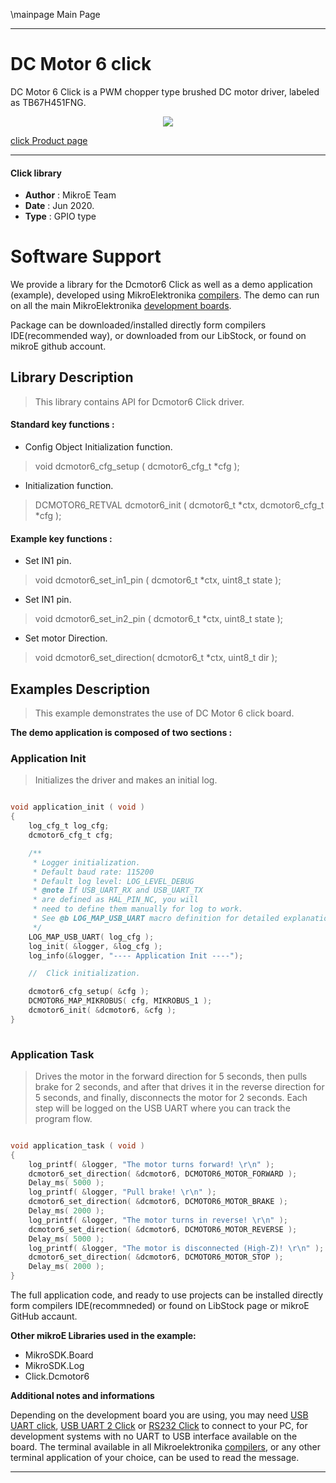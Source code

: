 \mainpage Main Page
 
---
# DC Motor 6 click

DC Motor 6 Click is a PWM chopper type brushed DC motor driver, labeled as TB67H451FNG.

<p align="center">
  <img src="https://download.mikroe.com/images/click_for_ide/dcmotor6_click.png">
</p>

[click Product page](https://www.mikroe.com/dc-motor-6-click)

---

#### Click library 

- **Author**        : MikroE Team
- **Date**          : Jun 2020.
- **Type**          : GPIO type


# Software Support

We provide a library for the Dcmotor6 Click 
as well as a demo application (example), developed using MikroElektronika 
[compilers](https://shop.mikroe.com/compilers). 
The demo can run on all the main MikroElektronika [development boards](https://shop.mikroe.com/development-boards).

Package can be downloaded/installed directly form compilers IDE(recommended way), or downloaded from our LibStock, or found on mikroE github account. 

## Library Description

> This library contains API for Dcmotor6 Click driver.

#### Standard key functions :

- Config Object Initialization function.
> void dcmotor6_cfg_setup ( dcmotor6_cfg_t *cfg ); 
 
- Initialization function.
> DCMOTOR6_RETVAL dcmotor6_init ( dcmotor6_t *ctx, dcmotor6_cfg_t *cfg );

#### Example key functions :

- Set IN1 pin.
> void dcmotor6_set_in1_pin ( dcmotor6_t *ctx, uint8_t state );
 
- Set IN1 pin.
> void dcmotor6_set_in2_pin ( dcmotor6_t *ctx, uint8_t state );

- Set motor Direction.
> void dcmotor6_set_direction( dcmotor6_t *ctx, uint8_t dir );

## Examples Description

> This example demonstrates the use of DC Motor 6 click board.

**The demo application is composed of two sections :**

### Application Init 

> Initializes the driver and makes an initial log.

```c

void application_init ( void )
{
    log_cfg_t log_cfg;
    dcmotor6_cfg_t cfg;

    /** 
     * Logger initialization.
     * Default baud rate: 115200
     * Default log level: LOG_LEVEL_DEBUG
     * @note If USB_UART_RX and USB_UART_TX 
     * are defined as HAL_PIN_NC, you will 
     * need to define them manually for log to work. 
     * See @b LOG_MAP_USB_UART macro definition for detailed explanation.
     */
    LOG_MAP_USB_UART( log_cfg );
    log_init( &logger, &log_cfg );
    log_info(&logger, "---- Application Init ----");

    //  Click initialization.

    dcmotor6_cfg_setup( &cfg );
    DCMOTOR6_MAP_MIKROBUS( cfg, MIKROBUS_1 );
    dcmotor6_init( &dcmotor6, &cfg );
}
  
```

### Application Task

> Drives the motor in the forward direction for 5 seconds, then pulls brake for 2 seconds, 
> and after that drives it in the reverse direction for 5 seconds, and finally, 
> disconnects the motor for 2 seconds. Each step will be logged on the USB UART where
> you can track the program flow.

```c

void application_task ( void )
{
    log_printf( &logger, "The motor turns forward! \r\n" );
    dcmotor6_set_direction( &dcmotor6, DCMOTOR6_MOTOR_FORWARD );
    Delay_ms( 5000 );
    log_printf( &logger, "Pull brake! \r\n" );
    dcmotor6_set_direction( &dcmotor6, DCMOTOR6_MOTOR_BRAKE );
    Delay_ms( 2000 );
    log_printf( &logger, "The motor turns in reverse! \r\n" );
    dcmotor6_set_direction( &dcmotor6, DCMOTOR6_MOTOR_REVERSE );
    Delay_ms( 5000 );
    log_printf( &logger, "The motor is disconnected (High-Z)! \r\n" );
    dcmotor6_set_direction( &dcmotor6, DCMOTOR6_MOTOR_STOP );
    Delay_ms( 2000 );
}  

```

The full application code, and ready to use projects can be  installed directly form compilers IDE(recommneded) or found on LibStock page or mikroE GitHub accaunt.

**Other mikroE Libraries used in the example:** 

- MikroSDK.Board
- MikroSDK.Log
- Click.Dcmotor6

**Additional notes and informations**

Depending on the development board you are using, you may need 
[USB UART click](https://shop.mikroe.com/usb-uart-click), 
[USB UART 2 Click](https://shop.mikroe.com/usb-uart-2-click) or 
[RS232 Click](https://shop.mikroe.com/rs232-click) to connect to your PC, for 
development systems with no UART to USB interface available on the board. The 
terminal available in all Mikroelektronika 
[compilers](https://shop.mikroe.com/compilers), or any other terminal application 
of your choice, can be used to read the message.



---
